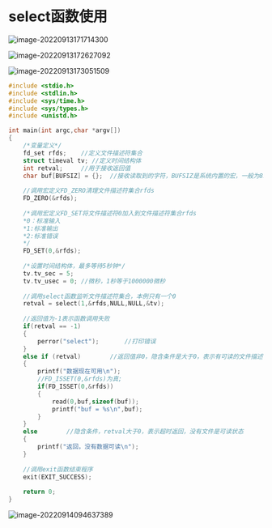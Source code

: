 # select函数使用

![image-20220913171714300](C:\Users\Insummer\Desktop\markdown\TCP并发\select.png)

![image-20220913172627092](C:\Users\Insummer\Desktop\markdown\TCP并发\select调用过程.png)

![image-20220913173051509](C:\Users\Insummer\Desktop\markdown\TCP并发\select函数的宏定义.png)

```c
#include <stdio.h>
#include <stdlin.h>
#include <sys/time.h>
#include <sys/types.h>
#include <unistd.h>

int main(int argc,char *argv[])
{
	/*变量定义*/
	fd_set rfds;	//定义文件描述符集合
	struct timeval tv; //定义时间结构体
	int retval;		//用于接收返回值
	char buf[BUFSIZ] = {};	//接收读取到的字符，BUFSIZ是系统内置的宏，一般为8142
	
	//调用宏定义FD_ZERO清理文件描述符集合rfds
	FD_ZERO(&rfds);
	
	/*调用宏定义FD_SET将文件描述符0加入到文件描述符集合rfds
	*0：标准输入
	*1:标准输出
	*2:标准错误
	*/
	FD_SET(0,&rfds);
	
	/*设置时间结构体，最多等待5秒钟*/
	tv.tv_sec = 5;
	tv.tv_usec = 0;	//微秒，1秒等于1000000微秒
    
    //调用select函数监听文件描述符集合，本例只有一个0
    retval = select(1,&rfds,NULL,NULL,&tv);
    
    //返回值为-1表示函数调用失败
    if(retval == -1)
    {
        perror("select");		//打印错误
    }
    else if (retval)		//返回值非0，隐含条件是大于0，表示有可读的文件描述符
    {
        printf("数据现在可用\n");
        //FD_ISSET(0,&rfds)为真;
        if(FD_ISSET(0,&rfds))
        {
            read(0,buf,sizeof(buf));
            printf("buf = %s\n",buf);
        }
    }
    else		//隐含条件，retval大于0，表示超时返回，没有文件是可读状态
    {
        printf("返回，没有数据可读\n");
    }
    
    //调用exit函数结束程序
    exit(EXIT_SUCCESS);
    
	return 0;
}
```

![image-20220914094637389](C:\Users\Insummer\Desktop\markdown\TCP并发\优缺点.png)